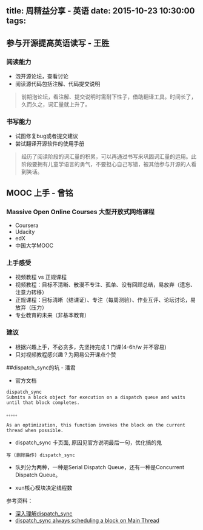 title: 周精益分享 - 英语
date: 2015-10-23  10:30:00
tags:
---

## 参与开源提高英语读写 - 王胜

### 阅读能力
- 泡开源论坛，查看讨论
- 阅读源代码包括注解、代码提交说明

> 前期泡论坛，看注解、提交说明时需耐下性子，借助翻译工具。时间长了，久而久之，词汇量就上升了。

### 书写能力

- 试图修复bug或者提交建议
- 尝试翻译开源软件的使用手册

> 经历了阅读阶段的词汇量的积累，可以再通过书写来巩固词汇量的运用。此阶段要拥有儿童学语言的勇气，不要担心自己写错，被其他参与开源的人看到笑话。

## MOOC 上手 - 曾铭

### Massive Open Online Courses 大型开放式网络课程
- Coursera
- Udacity
- edX
- 中国大学MOOC

### 上手感受
- 视频教程 vs 正规课程
- 视频教程：目标不清晰、散漫不专注、孤单、没有回顾总结，易放弃（遗忘、注意力转移）
- 正规课程：目标清晰（结课证）、专注（每周测验）、作业互评、论坛讨论，易放弃（压力）
- 专业教育的未来（非基本教育）

### 建议

- 根据兴趣上手，不必贪多，先坚持完成 1 门课(4-6h/w 并不容易)
- 只对视频教程感兴趣？为网易公开课点个赞


##dispatch_sync的坑 - 潘君
- 官方文档
```
dispatch_sync
Submits a block object for execution on a dispatch queue and waits until that block completes.

。。。。。

As an optimization, this function invokes the block on the current thread when possible.
```

- dispatch_sync 卡页面, 原因见官方说明最后一句，优化搞的鬼
```
写 (删除操作) dispatch_sync
```

- 队列分为两种，一种是Serial Dispatch Queue，还有一种是Concurrent Dispatch Queue。

- xun核心模块决定线程数



参考资料：
- [深入理解dispatch_sync](http://zhangbuhuai.com/2015/04/11/%E6%B7%B1%E5%85%A5%E7%90%86%E8%A7%A3dispatch_sync/)
- [dispatch_sync always scheduling a block on Main Thread](http://stackoverflow.com/questions/13972048/dispatch-sync-always-scheduling-a-block-on-main-thread)

